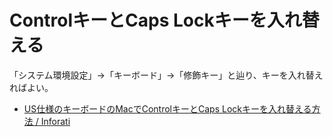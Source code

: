 # ControlキーとCaps Lockキーを入れ替える

「システム環境設定」→「キーボード」→「修飾キー」と辿り、キーを入れ替えればよい。

* [US仕様のキーボードのMacでControlキーとCaps Lockキーを入れ替える方法 / Inforati](http://inforati.jp/apple/mac-tips-techniques/system-hints/how-to-convert-the-control-key-and-the-caps-lock-key-in-macos.html)

